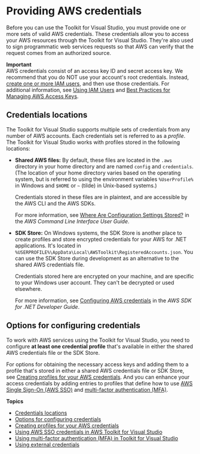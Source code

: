 # Providing AWS credentials<a name="credentials"></a>

Before you can use the Toolkit for Visual Studio, you must provide one or more sets of valid AWS credentials\. These credentials allow you to access your AWS resources through the Toolkit for Visual Studio\. They're also used to sign programmatic web services requests so that AWS can verify that the request comes from an authorized source\.

**Important**  
AWS credentials consist of an access key ID and secret access key\. We recommend that you do NOT use your account's root credentials\. Instead, [create one or more IAM users](https://docs.aws.amazon.com/IAM/latest/UserGuide/id_users_create.html), and then use those credentials\. For additional information, see [Using IAM Users](http://aws.amazon.com/blogs/developer/using-iam-users-access-key-management-for-net-applications-part-2/) and [Best Practices for Managing AWS Access Keys](https://docs.aws.amazon.com/general/latest/gr/aws-access-keys-best-practices.html)\.

## Credentials locations<a name="credentials-locations"></a>

The Toolkit for Visual Studio supports multiple sets of credentials from any number of AWS accounts\. Each credentials set is referred to as a *profile*\. The Toolkit for Visual Studio works with profiles stored in the following locations: 
+ **Shared AWS files:** By default, these files are located in the `.aws` directory in your home directory and are named `config` and `credentials`\. \(The location of your home directory varies based on the operating system, but is referred to using the environment variables `%UserProfile%` in Windows and `$HOME` or `~` \(tilde\) in Unix\-based systems\.\) 

  Credentials stored in these files are in plaintext, and are accessible by the AWS CLI and the AWS SDKs\.

  For more information, see [Where Are Configuration Settings Stored?](https://docs.aws.amazon.com/cli/latest/userguide/cli-configure-files.html#cli-configure-files-where) in the *AWS Command Line Interface User Guide*\.
+ **SDK Store:** On Windows systems, the SDK Store is another place to create profiles and store encrypted credentials for your AWS for \.NET applications\. It's located in `%USERPROFILE%\AppData\Local\AWSToolkit\RegisteredAccounts.json`\. You can use the SDK Store during development as an alternative to the shared AWS credentials file\.

  Credentials stored here are encrypted on your machine, and are specific to your Windows user account\. They can't be decrypted or used elsewhere\.

   For more information, see [Configuring AWS credentials](https://docs.aws.amazon.com/sdk-for-net/latest/developer-guide/net-dg-config-creds.html) in the *AWS SDK for \.NET Developer Guide*\.

## Options for configuring credentials<a name="configuring-credentials"></a>

To work with AWS services using the Toolkit for Visual Studio, you need to configure **at least one credential profile** that's available in either the shared AWS credentials file or the SDK Store\.

 For options for obtaining the necessary access keys and adding them to a profile that's stored in either a shared AWS credentials file or SDK Store, see [Creating profiles for your AWS credentials](keys-profiles-credentials.md)\. And you can enhance your access credentials by adding entries to profiles that define how to use [AWS Single Sign\-On \(AWS SSO\)](sso-credentials.md) and [multi\-factor authentication \(MFA\)](mfa-credentials.md)\.

**Topics**
+ [Credentials locations](#credentials-locations)
+ [Options for configuring credentials](#configuring-credentials)
+ [Creating profiles for your AWS credentials](keys-profiles-credentials.md)
+ [Using AWS SSO credentials in AWS Toolkit for Visual Studio](sso-credentials.md)
+ [Using multi\-factor authentication \(MFA\) in Toolkit for Visual Studio](mfa-credentials.md)
+ [Using external credentials](external-credentials.md)